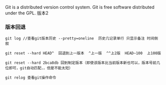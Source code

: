 Git is a distributed version control system.
Git is free software distributed under the GPL.
版本2

### 版本回退 
```
git log //查看git版本历史 --pretty=oneline  历史几记录单行 只显示备注 时间倒叙

git reset --hard HEAD^  回退到上一版本  ^上一版  ^^上2版  HEAD~100  上100版

git reset --hard 2bca8db 回到制定版本（即使该版本比当前版本新也可以，版本号前几位即可，git自动匹配，，但是不能太短）

git relog 查看git操作命令

```